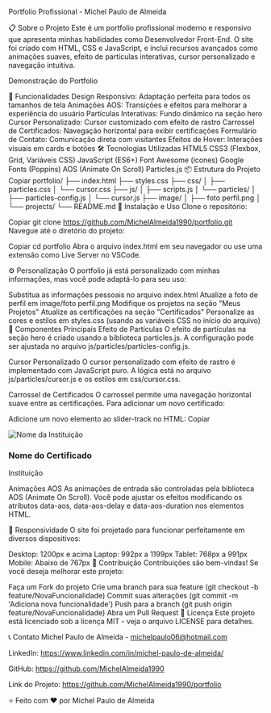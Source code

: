 Portfolio Profissional - Michel Paulo de Almeida


📋 Sobre o Projeto
Este é um portfolio profissional moderno e responsivo que apresenta minhas habilidades como Desenvolvedor Front-End. O site foi criado com HTML, CSS e JavaScript, e inclui recursos avançados como animações suaves, efeito de partículas interativas, cursor personalizado e navegação intuitiva.



Demonstração do Portfolio

🚀 Funcionalidades
Design Responsivo: Adaptação perfeita para todos os tamanhos de tela
Animações AOS: Transições e efeitos para melhorar a experiência do usuário
Partículas Interativas: Fundo dinâmico na seção hero
Cursor Personalizado: Cursor customizado com efeito de rastro
Carrossel de Certificados: Navegação horizontal para exibir certificações
Formulário de Contato: Comunicação direta com visitantes
Efeitos de Hover: Interações visuais em cards e botões
🛠️ Tecnologias Utilizadas
HTML5
CSS3 (Flexbox, Grid, Variáveis CSS)
JavaScript (ES6+)
Font Awesome (ícones)
Google Fonts (Poppins)
AOS (Animate On Scroll)
Particles.js
📦 Estrutura do Projeto
Copiar
portfolio/
├── index.html
├── styles.css
├── css/
│   ├── particles.css
│   └── cursor.css
├── js/
│   ├── scripts.js
│   └── particles/
│       ├── particles-config.js
│       └── cursor.js
├── image/
│   ├── foto perfil.png
│   └── projects/
└── README.md
🔧 Instalação e Uso
Clone o repositório:

Copiar
git clone https://github.com/MichelAlmeida1990/portfolio.git
Navegue até o diretório do projeto:

Copiar
cd portfolio
Abra o arquivo index.html em seu navegador ou use uma extensão como Live Server no VSCode.

⚙️ Personalização
O portfolio já está personalizado com minhas informações, mas você pode adaptá-lo para seu uso:

Substitua as informações pessoais no arquivo index.html
Atualize a foto de perfil em image/foto perfil.png
Modifique os projetos na seção "Meus Projetos"
Atualize as certificações na seção "Certificados"
Personalize as cores e estilos em styles.css (usando as variáveis CSS no início do arquivo)
🧩 Componentes Principais
Efeito de Partículas
O efeito de partículas na seção hero é criado usando a biblioteca particles.js. A configuração pode ser ajustada no arquivo js/particles/particles-config.js.

Cursor Personalizado
O cursor personalizado com efeito de rastro é implementado com JavaScript puro. A lógica está no arquivo js/particles/cursor.js e os estilos em css/cursor.css.

Carrossel de Certificados
O carrossel permite uma navegação horizontal suave entre as certificações. Para adicionar um novo certificado:

Adicione um novo elemento ao slider-track no HTML:
Copiar
<div class="certificado-card">
    <div class="certificado-logo">
        <img src="caminho-para-logo" alt="Nome da Instituição">
    </div>
    <div class="certificado-info">
        <h3>Nome do Certificado</h3>
        <p>Instituição</p>
    </div>
</div>
Animações AOS
As animações de entrada são controladas pela biblioteca AOS (Animate On Scroll). Você pode ajustar os efeitos modificando os atributos data-aos, data-aos-delay e data-aos-duration nos elementos HTML.

📱 Responsividade
O site foi projetado para funcionar perfeitamente em diversos dispositivos:

Desktop: 1200px e acima
Laptop: 992px a 1199px
Tablet: 768px a 991px
Mobile: Abaixo de 767px
🤝 Contribuição
Contribuições são bem-vindas! Se você deseja melhorar este projeto:

Faça um Fork do projeto
Crie uma branch para sua feature (git checkout -b feature/NovaFuncionalidade)
Commit suas alterações (git commit -m 'Adiciona nova funcionalidade')
Push para a branch (git push origin feature/NovaFuncionalidade)
Abra um Pull Request
📄 Licença
Este projeto está licenciado sob a licença MIT - veja o arquivo LICENSE para detalhes.

📞 Contato
Michel Paulo de Almeida - michelpaulo06@hotmail.com

LinkedIn: https://www.linkedin.com/in/michel-paulo-de-almeida/

GitHub: https://github.com/MichelAlmeida1990

Link do Projeto: https://github.com/MichelAlmeida1990/portfolio

⭐️ Feito com ❤️ por Michel Paulo de Almeida
